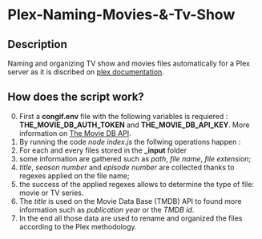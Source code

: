 # Plex-Naming-Movies-&-Tv-Show

## Description
Naming and organizing TV show and movies files automatically for a Plex server as it is discribed on [plex documentation](https://support.plex.tv/articles/naming-and-organizing-your-tv-show-files/).

## How does the script work? 
0. First a **congif.env** file with the following variables is requiered : **THE_MOVIE_DB_AUTH_TOKEN** and **THE_MOVIE_DB_API_KEY**. More information on [The Movie DB API](https://www.themoviedb.org/documentation/api).
1. By running the code _node index.js_ the follwing operations happen : 
2. For each and every files stored in the **_input** folder 
3. some information are gathered such as _path_, _file name_, _file extension_;  
4. _title_, _season number_ and _episode number_ are collected thanks to regexes applied on the file name;
5. the success of the applied regexes allows to determine the type of file: movie or TV series.
6. The _title_ is used on the Movie Data Base (TMDB) API to found more information such as _publication year_ or the _TMDB id_.
7. In the end all those data are used to rename and organized the files according to the Plex methodology. 

